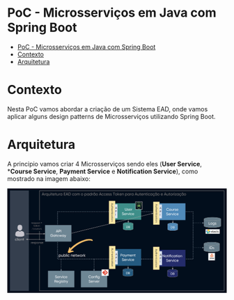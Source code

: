 # PoC - Microsserviços em Java com Spring Boot

<!-- TOC -->
- [PoC - Microsserviços em Java com Spring Boot](#poc---microsserviços-em-java-com-spring-boot)
- [Contexto](#contexto)
- [Arquitetura](#arquitetura)
<!-- TOC -->

# Contexto

Nesta PoC vamos abordar a criação de um Sistema EAD, onde vamos aplicar alguns design patterns de Microsserviços utilizando Spring Boot.

# Arquitetura

A principio vamos criar 4 Microsserviços sendo eles (**User Service**, ***Course Service**, **Payment Service** e **Notification Service**), como mostrado na imagem abaixo:

![Arquitetura - Sistema EAD](./arquitetura/imagens/arquitetura.png)

